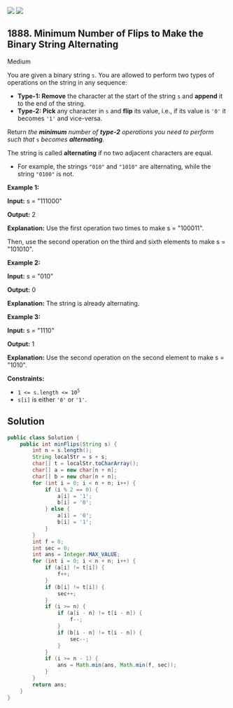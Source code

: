 [![](https://img.shields.io/github/stars/javadev/LeetCode-in-Java?label=Stars&style=flat-square)](https://github.com/javadev/LeetCode-in-Java)
[![](https://img.shields.io/github/forks/javadev/LeetCode-in-Java?label=Fork%20me%20on%20GitHub%20&style=flat-square)](https://github.com/javadev/LeetCode-in-Java/fork)

## 1888\. Minimum Number of Flips to Make the Binary String Alternating

Medium

You are given a binary string `s`. You are allowed to perform two types of operations on the string in any sequence:

*   **Type-1: Remove** the character at the start of the string `s` and **append** it to the end of the string.
*   **Type-2: Pick** any character in `s` and **flip** its value, i.e., if its value is `'0'` it becomes `'1'` and vice-versa.

Return _the **minimum** number of **type-2** operations you need to perform_ _such that_ `s` _becomes **alternating**._

The string is called **alternating** if no two adjacent characters are equal.

*   For example, the strings `"010"` and `"1010"` are alternating, while the string `"0100"` is not.

**Example 1:**

**Input:** s = "111000"

**Output:** 2

**Explanation:** Use the first operation two times to make s = "100011".

Then, use the second operation on the third and sixth elements to make s = "101010".

**Example 2:**

**Input:** s = "010"

**Output:** 0

**Explanation:** The string is already alternating.

**Example 3:**

**Input:** s = "1110"

**Output:** 1

**Explanation:** Use the second operation on the second element to make s = "1010".

**Constraints:**

*   <code>1 <= s.length <= 10<sup>5</sup></code>
*   `s[i]` is either `'0'` or `'1'`.

## Solution

```java
public class Solution {
    public int minFlips(String s) {
        int n = s.length();
        String localStr = s + s;
        char[] t = localStr.toCharArray();
        char[] a = new char[n + n];
        char[] b = new char[n + n];
        for (int i = 0; i < n + n; i++) {
            if (i % 2 == 0) {
                a[i] = '1';
                b[i] = '0';
            } else {
                a[i] = '0';
                b[i] = '1';
            }
        }
        int f = 0;
        int sec = 0;
        int ans = Integer.MAX_VALUE;
        for (int i = 0; i < n + n; i++) {
            if (a[i] != t[i]) {
                f++;
            }
            if (b[i] != t[i]) {
                sec++;
            }
            if (i >= n) {
                if (a[i - n] != t[i - n]) {
                    f--;
                }
                if (b[i - n] != t[i - n]) {
                    sec--;
                }
            }
            if (i >= n - 1) {
                ans = Math.min(ans, Math.min(f, sec));
            }
        }
        return ans;
    }
}
```